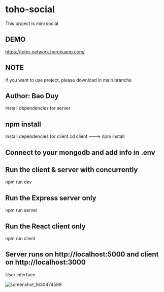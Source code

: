 # toho-social
This project is mini social

## DEMO
https://toho-network.herokuapp.com/

## NOTE
If you want to use project, please download in main branche

## Author: Bao Duy

Install dependencies for server

## npm install
Install dependencies for client
cd client ---> npm install

## Connect to your mongodb and add info in .env

## Run the client & server with concurrently
npm run dev

## Run the Express server only
npm run server

## Run the React client only
npm run client

## Server runs on http://localhost:5000 and client on http://localhost:3000
User interface

![screenshot_1630474599](https://user-images.githubusercontent.com/67371206/131617849-ff47958a-026d-4880-bd93-4e1405272911.png)

